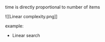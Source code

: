 time is directly proportional to number of items

![[Linear complexity.png]]

example:
- Linear search